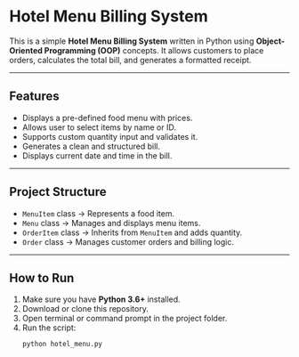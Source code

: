 # Hotel Menu Billing System

This is a simple **Hotel Menu Billing System** written in Python using **Object-Oriented Programming (OOP)** concepts. It allows customers to place orders, calculates the total bill, and generates a formatted receipt.

---

##  Features

-  Displays a pre-defined food menu with prices.
-  Allows user to select items by name or ID.
-  Supports custom quantity input and validates it.
-  Generates a clean and structured bill.
-  Displays current date and time in the bill.

---

## Project Structure

- `MenuItem` class → Represents a food item.
- `Menu` class → Manages and displays menu items.
- `OrderItem` class → Inherits from `MenuItem` and adds quantity.
- `Order` class → Manages customer orders and billing logic.

---

##  How to Run

1. Make sure you have **Python 3.6+** installed.
2. Download or clone this repository.
3. Open terminal or command prompt in the project folder.
4. Run the script:
   ```bash
   python hotel_menu.py
